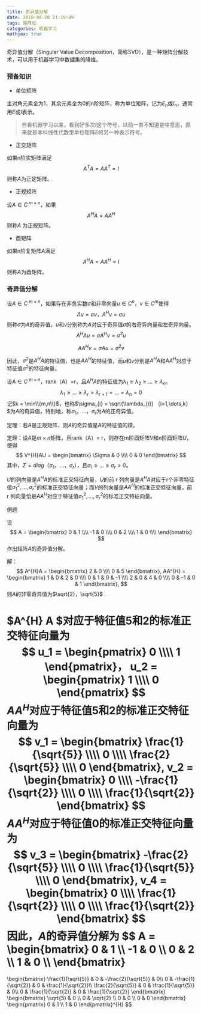```yaml
---
title: 奇异值分解
date: 2018-08-28 21:19:49
tags: 矩阵论
categories: 机器学习
mathjax: true
---
```


奇异值分解（Singular Value Decomposition，简称SVD），是一种矩阵分解技术，可以用于机器学习中数据集的降维。

<!--more-->

### 预备知识

* 单位矩阵

主对角元素全为1，其余元素全为0的n阶矩阵，称为单位矩阵，记为$E_{n}$或$I_{n}$，通常用$E$或$I$表示。

> 自看机器学习以来，看到好多次$I$这个符号，以前一直不知道是啥意思，原来就是本科线性代数里单位矩阵$E$的另一种表示符号。

* 正交矩阵

如果n阶实矩阵满足
$$
A^{T}A = AA^{T} = I
$$
则称$A$为正定矩阵。

* 正规矩阵

设$A \in C^{\ m \times n}​$，如果
$$
A^{H}A = AA^{H}
$$
则称$A$ 为正规矩阵。

* 酉矩阵

如果n阶复矩阵$A​$满足
$$
A^{H}A = AA^{H} = I
$$
则称$A$为酉矩阵。

### 奇异值分解

设$A \in C^{\ m \times n}$，如果存在非负实数$\sigma$和非零向量$u \in C^{n}，v \in C^{m}$使得
$$
Au = \sigma v，A^{H}v = \sigma u
$$
则称$\sigma$为$A$的奇异值，$u$和$v$分别称为$A$对应于奇异值$\sigma$的右奇异向量和左奇异向量。
$$
A^{H}Au = \sigma A^{H} v = \sigma^{2} u
$$

$$
A A^{H} v = \sigma A u = \sigma^{2}v
$$

因此，$\sigma^{2}$是$A^{H} A$的特征值，也是$A A^{H}$的特征值，而$u$和$v$分别是$A^{H}A$和$A A^{H}$对应于特征值$\sigma^{2}$的特征向量。

设$A \in C^{\ m \times n}$，rank（A）=r，且$A^{H}A$的特征值为$\lambda_{1} \geq \lambda_{2} \geq \dots \geq \lambda_{n}$。
$$
\lambda_{1} \geq \dots \geq \lambda_{r} > \lambda_{r+1} = \dots = \lambda_{n} = 0
$$
记$k = \min\\{m,n\\}$，也称$\sigma_{i} = \sqrt{\lambda_{i}} （i=1,\dots,k）$为$A$的奇异值，特别地，称$\sigma_{1}，\dots，\sigma_{r}$为$A$的正奇异值。

定理：若$A$是正规矩阵，则$A$的奇异值是$A$的特征值的模。

定理：设$A$是$m \times n$矩阵，且rank（A）= r，则存在m阶酉矩阵$V$和n阶酉矩阵$U$，使得
$$
V^{H}AU = 
\begin{bmatrix}
\Sigma & 0 \\\\
0 & 0
\end{bmatrix}
$$
其中，$\Sigma = diag（\sigma_{1}，\dots，\sigma_{r}）$，且$\sigma_{1} \geq \dots \geq \sigma_{r} > 0$。

$U$的列向量是$A^{H}A$的标准正交特征向量，$U$的前 r 列向量是$A^{H}A$对应于r个非零特征值$\sigma_{1}^{2},\dots,\sigma_{r}^{2}$的标准正交特征向量；而$V$的列向量是$AA^{H}$的标准正交特征向量，前 r 列向量恰是$AA^{H}$对应于特征值$\sigma_{1}^{2},\dots,\sigma_{r}^{2}$的标准正交特征向量。

例题

设
$$
A = 
\begin{bmatrix}
0 & 1 \\\\
-1 & 0 \\\\
0 & 2 \\\\
1 & 0 \\\\
\end{bmatrix}
$$
作出矩阵$A$的奇异值分解。

解：
$$
A^{H}A = 
\begin{bmatrix}
2 & 0 \\\\
0 & 5
\end{bmatrix},
AA^{H} = 
\begin{bmatrix}
1 & 0 & 2 & 0 \\\\
0 & 1 & 0 & -1 \\\\
2 & 0 & 4 & 0 \\\\
0 & -1 & 0 & 1
\end{bmatrix},
$$
则$A$的非零奇异值为$\sqrt{2}，\sqrt{5}$ .

$A^{H} A $对应于特征值5和2的标准正交特征向量为
$$
u_1 = 
\begin{pmatrix}
0 \\\\ 1
\end{pmatrix}，
u_2 = 
\begin{pmatrix}
1 \\\\ 0
\end{pmatrix}
$$
$AA^{H}$对应于特征值5和2的标准正交特征向量为
$$
v_1 = 
\begin{bmatrix}
\frac{1}{\sqrt{5}} \\\\ 0 \\\\ \frac{2}{\sqrt{5}} \\\\ 0
\end{bmatrix},
v_2 = 
\begin{bmatrix}
0 \\\\ -\frac{1}{\sqrt{2}} \\\\ 0 \\\\ \frac{1}{\sqrt{2}} 
\end{bmatrix}
$$
$AA^{H}$对应于特征值0的标准正交特征向量为
$$
v_3 = 
\begin{bmatrix}
-\frac{2}{\sqrt{5}} \\\\ 0 \\\\ \frac{1}{\sqrt{5}} \\\\ 0
\end{bmatrix},
v_4 = 
\begin{bmatrix}
0 \\\\ \frac{1}{\sqrt{2}} \\\\ 0 \\\\ \frac{1}{\sqrt{2}} 
\end{bmatrix}
$$
因此，$A$的奇异值分解为
$$
A = 
\begin{bmatrix}
0 & 1 \\\\
-1 & 0 \\\\
0 & 2 \\\\
1 & 0 \\\\
\end{bmatrix}
= 
\begin{bmatrix}
\frac{1}{\sqrt{5}} & 0 & -\frac{2}{\sqrt{5}} & 0\\\\ 
0 & -\frac{1}{\sqrt{2}} & 0 & \frac{1}{\sqrt{2}}\\\\ 
\frac{2}{\sqrt{5}} & 0 & \frac{1}{\sqrt{5}} & 0\\\\ 
0 & \frac{1}{\sqrt{2}} & 0 & \frac{1}{\sqrt{2}}
\end{bmatrix}
\begin{bmatrix}
\sqrt{5} & 0 \\\\
0 & \sqrt{2} \\\\
0 & 0 \\\\
0 & 0
\end{bmatrix}
\begin{pmatrix}
0 & 1 \\\\
1 & 0
\end{pmatrix}^{H}
$$
